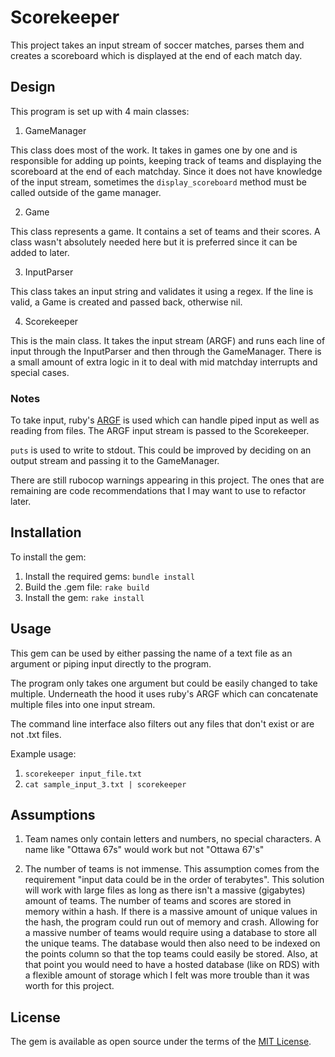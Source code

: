 # Scorekeeper

This project takes an input stream of soccer matches, parses them and creates a
scoreboard which is displayed at the end of each match day.

## Design

This program is set up with 4 main classes:

1) GameManager

This class does most of the work. It takes in games one by one and is responsible for adding up points, keeping track of teams and displaying the scoreboard at the end of each matchday. Since it does not have knowledge of the input stream, sometimes the `display_scoreboard` method must be called outside of the game manager.

2) Game

This class represents a game. It contains a set of teams and their scores. A class wasn't absolutely needed here but it is preferred since it can be added to later.

3) InputParser

This class takes an input string and validates it using a regex. If the line is
valid, a Game is created and passed back, otherwise nil.

4) Scorekeeper

This is the main class. It takes the input stream (ARGF) and runs each line of
input through the InputParser and then through the GameManager. There is a small amount of extra logic in it to deal with mid matchday interrupts and special cases.

### Notes
To take input, ruby's [ARGF](https://ruby-doc.org/core-2.5.0/ARGF.html) is used
which can handle piped input as well as reading from files. The ARGF input stream
is passed to the Scorekeeper.

`puts` is used to write to stdout. This could be improved by deciding on an output stream and passing it to the GameManager.

There are still rubocop warnings appearing in this project. The ones that are remaining are code recommendations that I may want to use to refactor later.

## Installation

To install the gem:

1) Install the required gems: `bundle install`
2) Build the .gem file: `rake build`
3) Install the gem: `rake install`

## Usage

This gem can be used by either passing the name of a text file as an argument or
piping input directly to the program.

The program only takes one argument but could be easily changed to take multiple. Underneath the hood it uses ruby's ARGF which can concatenate multiple files into one input stream.  

The command line interface also filters out any files that don't exist or are not .txt files.

Example usage:

1) `scorekeeper input_file.txt`
2) `cat sample_input_3.txt | scorekeeper`

## Assumptions

1) Team names only contain letters and numbers, no special characters. A name like
"Ottawa 67s" would work but not "Ottawa 67's"

2) The number of teams is not immense. This assumption comes from the requirement
"input data could be in the order of terabytes". This solution will work with
large files as long as there isn't a massive (gigabytes) amount of teams. The
number of teams and scores are stored in memory within a hash. If there is a
massive amount of unique values in the hash, the program could run out of memory
and crash. Allowing for a massive number of teams would require using a database
to store all the unique teams. The database would then also need to be indexed on
the points column so that the top teams could easily be stored. Also, at that
point you would need to have a hosted database (like on RDS) with a flexible
amount of storage which I felt was more trouble than it was worth for this project.

## License

The gem is available as open source under the terms of the [MIT License](https://opensource.org/licenses/MIT).
